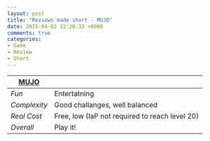 ```yaml
---
layout: post
title: "Reviews made short - MUJO"
date: 2015-04-02 12:20:33 +0000
comments: true
categories:
- Game
- Review
- Short
---
```

[MUJO](http://mujo.oinkgms.com/) |  |
--- | ---
*Fun* | Entertatning
*Complexity* | Good challanges, well balanced
*Real Cost* | Free, low (IaP not required to reach level 20)
*Overall* | Play it!